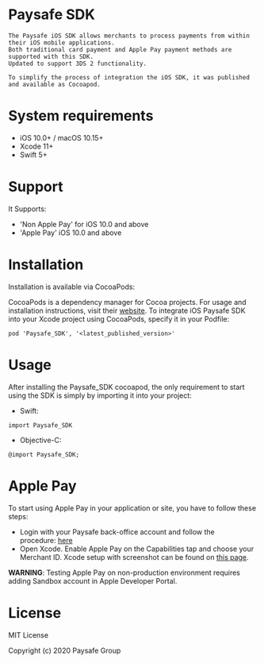 # Paysafe SDK

    The Paysafe iOS SDK allows merchants to process payments from within their iOS mobile applications. 
    Both traditional card payment and Apple Pay payment methods are supported with this SDK. 
    Updated to support 3DS 2 functionality.
    
    To simplify the process of integration the iOS SDK, it was published and available as Cocoapod. 

# System requirements

* iOS 10.0+ / macOS 10.15+
* Xcode 11+
* Swift 5+

# Support

It Supports:
* 'Non Apple Pay' for iOS 10.0 and above
* 'Apple Pay' iOS 10.0 and above

# Installation

Installation is available via CocoaPods:

CocoaPods is a dependency manager for Cocoa projects. For usage and installation instructions, visit their [website](https://cocoapods.org). To integrate iOS Paysafe SDK into your Xcode project using CocoaPods, specify it in your Podfile:

`pod 'Paysafe_SDK', '<latest_published_version>'`

# Usage

After installing the Paysafe_SDK cocoapod, the only requirement to start using the SDK is simply by importing it into your project:

* Swift:
```
import Paysafe_SDK
```
        
* Objective-C:
```
@import Paysafe_SDK;
```

# Apple Pay

To start using Apple Pay in your application or site, you have to follow these steps:
* Login with your Paysafe back-office account and follow the procedure: [here](https://developer.paysafe.com/en/sdks/mobile/ios/integrating-with-the-ios-sdk/apple-pay-setup/initial-configuration-for-apple-pay/)
* Open Xcode. Enable Apple Pay on the Capabilities tap and choose your Merchant ID. Xcode setup with screenshot can be found on [this page](https://developer.paysafe.com/en/sdks/mobile/ios/integrating-with-the-ios-sdk/apple-pay-setup/xcode-setup/).

 **WARNING**: Testing Apple Pay on non-production environment requires adding Sandbox account in Apple Developer Portal.

# License

MIT License

Copyright (c) 2020 Paysafe Group
